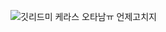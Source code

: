 ![깃리드미](https://user-images.githubusercontent.com/119795609/213849175-e91d08b8-384a-4391-a62d-28bdb3258c33.jpg)
케라스 오타남ㅠ 언제고치지
